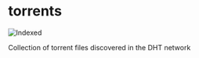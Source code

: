 torrents 
========
![Indexed](https://img.shields.io/badge/indexed-56645-blue)

Collection of torrent files discovered in the DHT network
